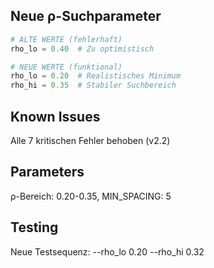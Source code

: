 ## Neue ρ-Suchparameter
```python
# ALTE WERTE (fehlerhaft)
rho_lo = 0.40  # Zu optimistisch

# NEUE WERTE (funktional)
rho_lo = 0.20  # Realistisches Minimum
rho_hi = 0.35  # Stabiler Suchbereich
```

## Known Issues
Alle 7 kritischen Fehler behoben (v2.2)

## Parameters
ρ-Bereich: 0.20-0.35, MIN_SPACING: 5

## Testing
Neue Testsequenz: --rho_lo 0.20 --rho_hi 0.32
